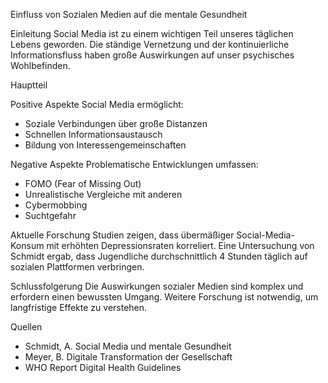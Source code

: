 Einfluss von Sozialen Medien auf die mentale Gesundheit

Einleitung
Social Media ist zu einem wichtigen Teil unseres täglichen Lebens geworden. Die ständige Vernetzung und der kontinuierliche Informationsfluss haben große Auswirkungen auf unser psychisches Wohlbefinden.

Hauptteil

Positive Aspekte
Social Media ermöglicht:
- Soziale Verbindungen über große Distanzen
- Schnellen Informationsaustausch
- Bildung von Interessengemeinschaften

Negative Aspekte
Problematische Entwicklungen umfassen:
- FOMO (Fear of Missing Out)
- Unrealistische Vergleiche mit anderen
- Cybermobbing
- Suchtgefahr

Aktuelle Forschung
Studien zeigen, dass übermäßiger Social-Media-Konsum mit erhöhten Depressionsraten korreliert. Eine Untersuchung von Schmidt ergab, dass Jugendliche durchschnittlich 4 Stunden täglich auf sozialen Plattformen verbringen.

Schlussfolgerung
Die Auswirkungen sozialer Medien sind komplex und erfordern einen bewussten Umgang. Weitere Forschung ist notwendig, um langfristige Effekte zu verstehen.

Quellen
- Schmidt, A. Social Media und mentale Gesundheit
- Meyer, B. Digitale Transformation der Gesellschaft
- WHO Report Digital Health Guidelines 